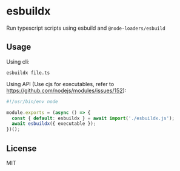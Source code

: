 # esbuildx

Run typescript scripts using esbuild and `@node-loaders/esbuild`

## Usage

Using cli:

```
esbuildx file.ts
```

Using API (Use cjs for executables, refer to https://github.com/nodejs/modules/issues/152):

```cjs
#!/usr/bin/env node

module.exports = (async () => {
  const { default: esbuildx } = await import('./esbuildx.js');
  await esbuildx({ executable });
})();
```

## License

MIT
